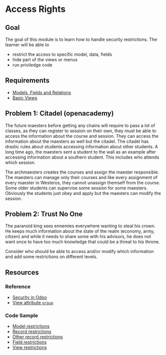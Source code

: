 # Access Rights

## Goal

The goal of this module is to learn how to handle security restrictions. The
learner will be able to

* restrict the access to specific model, data, fields
* hide part of the views or menus
* run priviledge code

## Requirements

* [Models, Fields and Relations](../01-models)
* [Basic Views](../03-views)


## Problem 1: Citadel (openacademy)

The future maesters before getting any chains will require to pass a lot of classes, as they can register to session on their own, they must be able to access the information about the course and session. They can access the information about the maesters as well but the citadel. The citadel has drastic rules about students accessing information about other students. A long time ago, the maesters sent a student to the wall as an example after accessing information about a southern student. This includes who attends which session.

The archmaesters creates the courses and assign the maester responsible. The maesters can manage only their courses and like every assignment of every maester in Westeros, they cannot unassign themself from the course. Some older students can supervise some session for some maesters. Obviously the students just obey and apply but the maesters can modify the session.

## Problem 2: Trust No One

The paranoid king sees ennemies everywhere wanting to steal his crown.
He keeps much information about the state of the realm (economy, army, citizen)
and while it needs to share some with his advisors, he does not want once to
have too much knowledge that could be a threat to his throne.

Consider who should be able to access and/or modify which information and add
some restrictions on different levels.

## Resources

### Reference

* [Security in Odoo](https://www.odoo.com/documentation/10.0/reference/security.html)
* [View attribute `group`](https://www.odoo.com/documentation/10.0/reference/views.html)

### Code Sample

* [Model restrictions](https://github.com/odoo/odoo/blob/8033467be6062e46e81d9250a0be2162d5c13cc9/addons/crm/security/ir.model.access.csv)
* [Record restrictions](https://github.com/odoo/odoo/blob/8033467be6062e46e81d9250a0be2162d5c13cc9/addons/crm/security/crm_security.xml#L27)
* [Other record restrictions](https://github.com/odoo/odoo/blob/10.0/addons/sales_team/security/sales_team_security.xml#L36)
* [Field restrictions](https://github.com/odoo/odoo/blob/8033467be6062e46e81d9250a0be2162d5c13cc9/addons/base_gengo/models/res_company.py#L10)
* [View restrictions](https://github.com/odoo/odoo/blob/8033467be6062e46e81d9250a0be2162d5c13cc9/addons/account/views/account_invoice_view.xml#L45)
